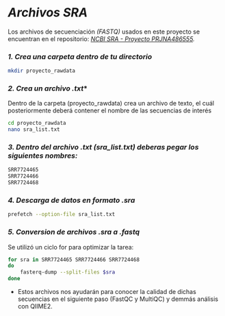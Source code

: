 # *Archivos SRA*

Los archivos de secuenciación *(FASTQ)* usados en este proyecto se encuentran en el repositorio: *[NCBI SRA - Proyecto PRJNA486555](https://www.ncbi.nlm.nih.gov/sra/?term=PRJNA486555).*

### *1. Crea una carpeta dentro de tu directorio*
``` bash
mkdir proyecto_rawdata
```

### *2. Crea un archivo .txt**
Dentro de la carpeta (proyecto_rawdata) crea un archivo de texto, el cuál posteriormente deberá contener el nombre de las secuencias de interés
``` bash
cd proyecto_rawdata
nano sra_list.txt 
```

### *3. Dentro del archivo .txt (sra_list.txt) deberas pegar los siguientes nombres:* 
``` bash
SRR7724465 
SRR7724466 
SRR7724468
```
### *4. Descarga de datos en formato .sra*
``` bash
prefetch --option-file sra_list.txt
```

### *5. Conversion de archivos .sra a .fastq*
Se utilizó un ciclo for para optimizar la tarea:
``` bash
for sra in SRR7724465 SRR7724466 SRR7724468
do
    fasterq-dump --split-files $sra
done
```
- Estos archivos nos ayudarán para conocer la calidad de dichas secuencias en el siguiente paso (FastQC y MultiQC) y demmás análisis con QIIME2.
  
